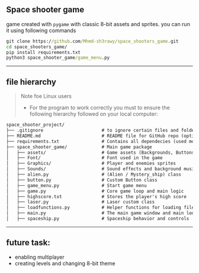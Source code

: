 ## Space shooter game

game created with `pygame` with classic 8-bit assets and sprites. you can run it using following commands

```cmd
git clone https://github.com/Mhmd-sh3rawy/space_shooters_game.git
cd space_shooters_game/
pip install requirements.txt
python3 space_shooter_game/game_menu.py
```

---
## file hierarchy 

> Note foe Linux users
>  - For the program to work correctly you must to ensure the following hierarchy followed on your local computer:

```md
space_shooter_project/
├── .gitignore                      # to ignore certain files and folders during verison control
├── README.md                       # README file for GitHub repo (optional)
├── requirements.txt                # Contains all dependecies (used modules)
├── space_shooter_game/             # Main game package
│   ├── assets/                     # Game assets (Backgrounds, Buttons background, etc.)
│   ├── Font/                       # Font used in the game
│   ├── Graphics/                   # Player and enemies sprites
│   ├── Sounds/                     # Sound effects and background music
│   ├── alien.py                    # (Alien / Mystery_ship) class
│   ├── button.py                   # Custom Button class
│   ├── game_menu.py                # Start game menu
│   ├── game.py                     # Core game loop and main logic
│   ├── highscore.txt               # Stores the player's high score
│   ├── laser.py                    # Laser custom class
│   ├── loadfunctions.py            # Helper functions for loading files (for Linux users)
│   ├── main.py                     # The main game window and main loop
│   ├── spaceship.py                # Spaceship behavior and controls

```

--- 

## future task: 

- enabling multiplayer
- creating levels and changing 8-bit theme
